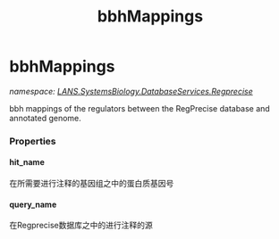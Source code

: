 ﻿---
title: bbhMappings
---

# bbhMappings
_namespace: [LANS.SystemsBiology.DatabaseServices.Regprecise](N-LANS.SystemsBiology.DatabaseServices.Regprecise.html)_

bbh mappings of the regulators between the RegPrecise database and annotated genome.




### Properties

#### hit_name
在所需要进行注释的基因组之中的蛋白质基因号
#### query_name
在Regprecise数据库之中的进行注释的源
